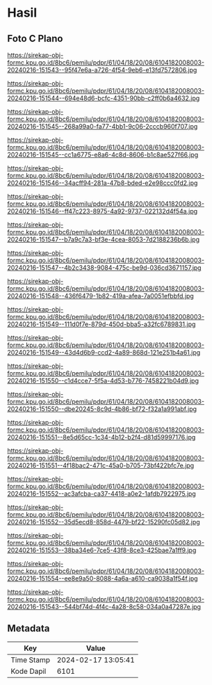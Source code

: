 # Hasil

## Foto C Plano

https://sirekap-obj-formc.kpu.go.id/8bc6/pemilu/pdpr/61/04/18/20/08/6104182008003-20240216-151543--95f47e6a-a726-4f54-9eb6-e13fd7572806.jpg

https://sirekap-obj-formc.kpu.go.id/8bc6/pemilu/pdpr/61/04/18/20/08/6104182008003-20240216-151544--694e48d6-bcfc-4351-90bb-c2ff0b6a4632.jpg

https://sirekap-obj-formc.kpu.go.id/8bc6/pemilu/pdpr/61/04/18/20/08/6104182008003-20240216-151545--268a99a0-fa77-4bb1-9c06-2cccb960f707.jpg

https://sirekap-obj-formc.kpu.go.id/8bc6/pemilu/pdpr/61/04/18/20/08/6104182008003-20240216-151545--cc1a6775-e8a6-4c8d-8606-b1c8ae527f66.jpg

https://sirekap-obj-formc.kpu.go.id/8bc6/pemilu/pdpr/61/04/18/20/08/6104182008003-20240216-151546--34acff94-281a-47b8-bded-e2e98ccc0fd2.jpg

https://sirekap-obj-formc.kpu.go.id/8bc6/pemilu/pdpr/61/04/18/20/08/6104182008003-20240216-151546--ff47c223-8975-4a92-9737-022132d4f54a.jpg

https://sirekap-obj-formc.kpu.go.id/8bc6/pemilu/pdpr/61/04/18/20/08/6104182008003-20240216-151547--b7a9c7a3-bf3e-4cea-8053-7d2188236b6b.jpg

https://sirekap-obj-formc.kpu.go.id/8bc6/pemilu/pdpr/61/04/18/20/08/6104182008003-20240216-151547--4b2c3438-9084-475c-be9d-036cd3671157.jpg

https://sirekap-obj-formc.kpu.go.id/8bc6/pemilu/pdpr/61/04/18/20/08/6104182008003-20240216-151548--436f6479-1b82-419a-afea-7a0051efbbfd.jpg

https://sirekap-obj-formc.kpu.go.id/8bc6/pemilu/pdpr/61/04/18/20/08/6104182008003-20240216-151549--111d0f7e-879d-450d-bba5-a32fc6789831.jpg

https://sirekap-obj-formc.kpu.go.id/8bc6/pemilu/pdpr/61/04/18/20/08/6104182008003-20240216-151549--43d4d6b9-ccd2-4a89-868d-121e251b4a61.jpg

https://sirekap-obj-formc.kpu.go.id/8bc6/pemilu/pdpr/61/04/18/20/08/6104182008003-20240216-151550--c1d4cce7-5f5a-4d53-b776-7458221b04d9.jpg

https://sirekap-obj-formc.kpu.go.id/8bc6/pemilu/pdpr/61/04/18/20/08/6104182008003-20240216-151550--dbe20245-8c9d-4b86-bf72-f32a1a991abf.jpg

https://sirekap-obj-formc.kpu.go.id/8bc6/pemilu/pdpr/61/04/18/20/08/6104182008003-20240216-151551--8e5d65cc-1c34-4b12-b2f4-d81d59997176.jpg

https://sirekap-obj-formc.kpu.go.id/8bc6/pemilu/pdpr/61/04/18/20/08/6104182008003-20240216-151551--4f18bac2-471c-45a0-b705-73bf422bfc7e.jpg

https://sirekap-obj-formc.kpu.go.id/8bc6/pemilu/pdpr/61/04/18/20/08/6104182008003-20240216-151552--ac3afcba-ca37-4418-a0e2-1afdb7922975.jpg

https://sirekap-obj-formc.kpu.go.id/8bc6/pemilu/pdpr/61/04/18/20/08/6104182008003-20240216-151552--35d5ecd8-858d-4479-bf22-15290fc05d82.jpg

https://sirekap-obj-formc.kpu.go.id/8bc6/pemilu/pdpr/61/04/18/20/08/6104182008003-20240216-151553--38ba34e6-7ce5-43f8-8ce3-425bae7a1ff9.jpg

https://sirekap-obj-formc.kpu.go.id/8bc6/pemilu/pdpr/61/04/18/20/08/6104182008003-20240216-151554--ee8e9a50-8088-4a6a-a610-ca9038a1f54f.jpg

https://sirekap-obj-formc.kpu.go.id/8bc6/pemilu/pdpr/61/04/18/20/08/6104182008003-20240216-151543--544bf74d-4f4c-4a28-8c58-034a0a47287e.jpg


## Metadata

| Key        | Value               |
| ---------- | ------------------- |
| Time Stamp | 2024-02-17 13:05:41 |
| Kode Dapil | 6101                |



